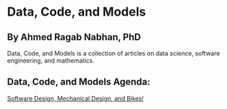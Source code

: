 # Data, Code, and Models
## By Ahmed Ragab Nabhan, PhD
Data, Code, and Models is a collection of articles on data science, software engineering, and mathematics.
## Data, Code, and Models Agenda:
[Software Design, Mechanical Design, and Bikes!](se_mechanics_and_bikes.md)

